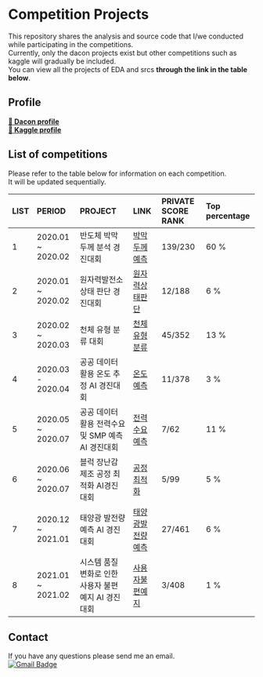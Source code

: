 Competition Projects
=======================================
This repository shares the analysis and source code that I/we conducted while participating in the competitions.  
Currently, only the dacon projects exist but other competitions such as kaggle will gradually be included.    
You can view all the projects of EDA and srcs __through the link in the table below__.  

## Profile
**[:mag_right: Dacon profile](https://dacon.io/myprofile/400537/competition/)**  
**[:mag_right: Kaggle profile](https://www.kaggle.com/mskim1023)**

## List of competitions
Please refer to the table below for information on each competition.  
It will be updated sequentially.

|LIST|PERIOD|PROJECT|LINK|PRIVATE SCORE RANK|Top percentage|
|:------------|:------------|:------------|:------------|:------------|:------------|
|1|2020.01 ~ 2020.02|반도체 박막 두께 분석 경진대회|[박막두께예측](https://github.com/mysunk/dacon-thickness-regression)|139/230|60 %|
|2|2020.01 ~ 2020.02|원자력발전소 상태 판단 경진대회|[원자력상태판단](https://github.com/mysunk/dacon-powerplant-state-estimation)|12/188|6 %|
|3|2020.02 ~ 2020.03|천체 유형 분류 대회|[천체유형분류](https://github.com/mysunk/dacon-celestialtype-classification)|45/352|13 %|
|4|2020.03 - 2020.04|공공 데이터 활용 온도 추정 AI 경진대회|[온도예측](https://github.com/mysunk/dacon-temperature-forecasting)|11/378|3 %|
|5|2020.05 ~ 2020.07|공공 데이터 활용 전력수요 및 SMP 예측 AI 경진대회|[전력수요예측](https://github.com/mysunk/dacon-load-forecasting)|7/62|11 %|
|6|2020.06 ~ 2020.07|블럭 장난감 제조 공정 최적화 AI경진대회|[공정최적화](https://github.com/mysunk/dacon-process-optimization)|5/99|5 %|
|7|2020.12 ~ 2021.01|태양광 발전량 예측 AI 경진대회|[태양광발전량예측](https://github.com/mysunk/dacon-PV-forecasting)|27/461|6 %|
|8|2021.01 ~ 2021.02|시스템 품질 변화로 인한 사용자 불편 예지 AI 경진대회|[사용자불편예지](https://github.com/mysunk/dacon-lg-user)|3/408|1 %|

## Contact
If you have any questions please send me an email.  
[![Gmail Badge](https://img.shields.io/badge/-Gmail-d14836?style=flat-square&logo=Gmail&logoColor=white&link=mailto:pond9816@gmail.com)](mailto:pond9816@gmail.com)
<!--- 
<div align=center>  

[![Gmail Badge](https://img.shields.io/badge/-Gmail-d14836?style=flat-square&logo=Gmail&logoColor=white&link=mailto:pond9816@gmail.com)](mailto:pond9816@gmail.com)  
</div>  
--->

